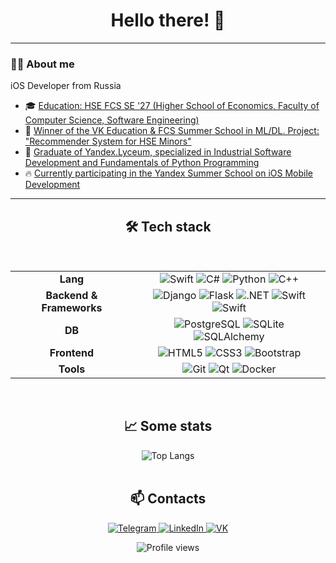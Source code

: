 <div align="center">
  <h1>Hello there! 👋</h1>
</div>

---

### 👨‍💻 About me
iOS Developer from Russia
- 🎓 <a href="https://www.hse.ru/ba/se/">Education: HSE FCS SE '27 (Higher School of Economics, Faculty of Computer Science, Software Engineering)</a>
- 🥇 <a href="https://disk.yandex.ru/i/nZcnXiNk_p4kdA">Winner of the VK Education & FCS Summer School in ML/DL. Project: "Recommender System for HSE Minors"</a>
- 🐍 <a href="https://disk.yandex.ru/i/v-ocxAljjZ_5aw">Graduate of Yandex.Lyceum, specialized in Industrial Software Development and Fundamentals of Python Programming</a>
- 🔥 <a href="https://yandex.ru/yaintern/schools/mobile">Currently participating in the Yandex Summer School on iOS Mobile Development</a>

---

<h2 align="center">🛠️ Tech stack</h2>
<br>
<table align="center" width="90%">
  <tr>
    <td align="center" width="180px"><b>Lang</b></td>
    <td align="center">
      <img src="https://img.shields.io/badge/swift-F54A2A?style=for-the-badge&logo=swift&logoColor=white" alt="Swift" />
      <img src="https://img.shields.io/badge/c%23-%23239120.svg?style=for-the-badge&logo=c-sharp&logoColor=white" alt="C#" />
      <img src="https://img.shields.io/badge/python-3670A0?style=for-the-badge&logo=python&logoColor=white" alt="Python" />
      <img src="https://img.shields.io/badge/c++-%2300599C.svg?style=for-the-badge&logo=c%2B%2B&logoColor=white" alt="C++" />
    </td>
  </tr>
  <tr>
    <td align="center"><b>Backend & Frameworks</b></td>
    <td align="center">
      <img src="https://img.shields.io/badge/django-%23092E20.svg?style=for-the-badge&logo=django&logoColor=white" alt="Django" />
      <img src="https://img.shields.io/badge/flask-%23000.svg?style=for-the-badge&logo=flask&logoColor=white" alt="Flask" />
      <img src="https://img.shields.io/badge/.NET-512BD4?style=for-the-badge&logo=dotnet&logoColor=white" alt=".NET" />
      <img src="https://img.shields.io/badge/SwiftUI-blue?style=for-the-badge&logo=swift&logoColor=white" alt="Swift" />
      <img src="https://shields.io/badge/UIKit-blue?style=for-the-badge&logo=swift&logoColor=white" alt="Swift" />
    </td>
  </tr>
  <tr>
    <td align="center"><b>DB</b></td>
    <td align="center">
      <img src="https://img.shields.io/badge/PostgreSQL-316192?style=for-the-badge&logo=postgresql&logoColor=white" alt="PostgreSQL" />
      <img src="https://img.shields.io/badge/sqlite-%2307405e.svg?style=for-the-badge&logo=sqlite&logoColor=white" alt="SQLite" />
      <img src="https://img.shields.io/badge/SQLAlchemy-D71F00?style=for-the-badge&logo=sqlalchemy&logoColor=white" alt="SQLAlchemy" />
    </td>
  </tr>
  <tr>
    <td align="center"><b>Frontend</b></td>
    <td align="center">
      <img src="https://img.shields.io/badge/html5-%23E34F26.svg?style=for-the-badge&logo=html5&logoColor=white" alt="HTML5" />
      <img src="https://img.shields.io/badge/css3-%231572B6.svg?style=for-the-badge&logo=css3&logoColor=white" alt="CSS3" />
      <img src="https://img.shields.io/badge/bootstrap-%238511FA.svg?style=for-the-badge&logo=bootstrap&logoColor=white" alt="Bootstrap" />
    </td>
  </tr>
  <tr>
    <td align="center"><b>Tools</b></td>
    <td align="center">
      <img src="https://img.shields.io/badge/git-%23F05033.svg?style=for-the-badge&logo=git&logoColor=white" alt="Git" />
      <img src="https://img.shields.io/badge/Qt-%2341CD52.svg?style=for-the-badge&logo=qt&logoColor=white" alt="Qt" />
      <img src="https://img.shields.io/badge/docker-%232496ED.svg?style=for-the-badge&logo=docker&logoColor=white" alt="Docker" />
    </td>
  </tr>
</table>

<br>
<h2 align="center">📈 Some stats</h2>

<div align="center">
  <img src="https://github-readme-stats.vercel.app/api/top-langs/?username=SubjectSp1rit&layout=compact&theme=tokyonight&count_private=true" alt="Top Langs" />
</div>

<br>
<h2 align="center">📫 Contacts</h2>

<p align="center">
  <a href="https://t.me/SubjectSpirit">
    <img src="https://img.shields.io/badge/Telegram-%40SubjectSpirit-28A8E9?style=for-the-badge&logo=telegram&logoColor=white" alt="Telegram"/>
  </a>
  <a href="https://www.linkedin.com/in/арсений-потякин-b2b275247/">
    <img src="https://img.shields.io/badge/LinkedIn-Arseniy_Potyakin-0A66C2?style=for-the-badge&logo=linkedin&logoColor=white" alt="LinkedIn"/>
  </a>
  <a href="https://vk.com/subjectsp1rit">
    <img src="https://img.shields.io/badge/VK-subjectsp1rit-0077FF?style=for-the-badge&logo=vk&logoColor=white" alt="VK"/>
  </a>
</p>

<p align="center">
  <img src="https://komarev.com/ghpvc/?username=SubjectSp1rit&style=flat-square&color=blue" alt="Profile views"/>
</p>
